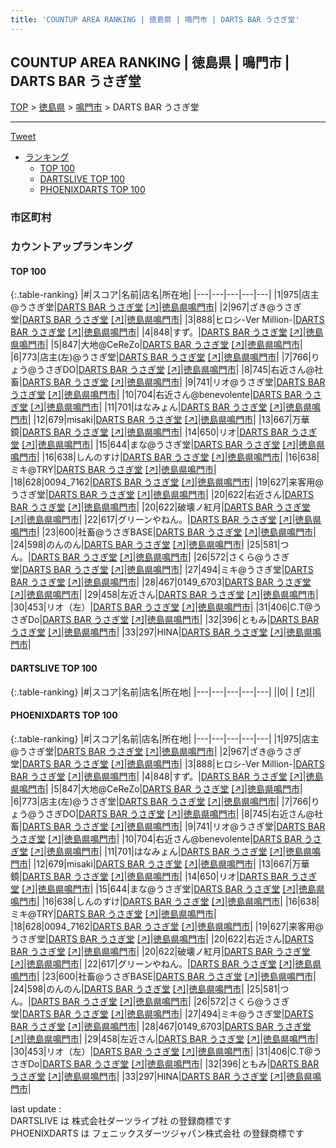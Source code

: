 ```yaml
---
title: 'COUNTUP AREA RANKING | 徳島県 | 鳴門市 | DARTS BAR うさぎ堂'
---
```

## COUNTUP AREA RANKING | 徳島県 | 鳴門市 | DARTS BAR うさぎ堂

[TOP](/darts/rank/) > [徳島県](/darts/rank/徳島県/) > [鳴門市](/darts/rank/徳島県/鳴門市/) > DARTS BAR うさぎ堂

___

<a href="https://twitter.com/share?ref_src=twsrc%5Etfw" data-text="COUNTUP AREA RANKING | 徳島県鳴門市DARTS BAR うさぎ堂" class="twitter-share-button" data-hashtags="DARTSLIVE,PHOENIXDARTS,darts,ダーツ" data-show-count="false">Tweet</a>

* [ランキング](#カウントアップランキング)
    * [TOP 100](#top-100)
    * [DARTSLIVE TOP 100](#dartslive-top-100)
    * [PHOENIXDARTS TOP 100](#phoenixdarts-top-100)

### 市区町村

<ul>

</ul>

### カウントアップランキング

#### TOP 100



{:.table-ranking}
|#|スコア|名前|店名|所在地|
|---|---|---|---|---|
|1|975|<span class="rank-name-pd">店主@うさぎ堂</span>|<a href="/darts/rank/shops/88827.html">DARTS BAR うさぎ堂</a> <a href="https://vs.phoenixdarts.com/jp/shop/shopDetailInfo/s_88827?s_seq=88827">[↗]</a>|<a href="/darts/rank/徳島県/鳴門市">徳島県鳴門市</a>|
|2|967|<span class="rank-name-pd">ざき@うさぎ堂</span>|<a href="/darts/rank/shops/88827.html">DARTS BAR うさぎ堂</a> <a href="https://vs.phoenixdarts.com/jp/shop/shopDetailInfo/s_88827?s_seq=88827">[↗]</a>|<a href="/darts/rank/徳島県/鳴門市">徳島県鳴門市</a>|
|3|888|<span class="rank-name-pd">ヒロシ-Ver Million-</span>|<a href="/darts/rank/shops/88827.html">DARTS BAR うさぎ堂</a> <a href="https://vs.phoenixdarts.com/jp/shop/shopDetailInfo/s_88827?s_seq=88827">[↗]</a>|<a href="/darts/rank/徳島県/鳴門市">徳島県鳴門市</a>|
|4|848|<span class="rank-name-pd">すず。</span>|<a href="/darts/rank/shops/88827.html">DARTS BAR うさぎ堂</a> <a href="https://vs.phoenixdarts.com/jp/shop/shopDetailInfo/s_88827?s_seq=88827">[↗]</a>|<a href="/darts/rank/徳島県/鳴門市">徳島県鳴門市</a>|
|5|847|<span class="rank-name-pd">大地@CeReZo</span>|<a href="/darts/rank/shops/88827.html">DARTS BAR うさぎ堂</a> <a href="https://vs.phoenixdarts.com/jp/shop/shopDetailInfo/s_88827?s_seq=88827">[↗]</a>|<a href="/darts/rank/徳島県/鳴門市">徳島県鳴門市</a>|
|6|773|<span class="rank-name-pd">店主(左)@うさぎ堂</span>|<a href="/darts/rank/shops/88827.html">DARTS BAR うさぎ堂</a> <a href="https://vs.phoenixdarts.com/jp/shop/shopDetailInfo/s_88827?s_seq=88827">[↗]</a>|<a href="/darts/rank/徳島県/鳴門市">徳島県鳴門市</a>|
|7|766|<span class="rank-name-pd">りょう@うさぎDO</span>|<a href="/darts/rank/shops/88827.html">DARTS BAR うさぎ堂</a> <a href="https://vs.phoenixdarts.com/jp/shop/shopDetailInfo/s_88827?s_seq=88827">[↗]</a>|<a href="/darts/rank/徳島県/鳴門市">徳島県鳴門市</a>|
|8|745|<span class="rank-name-pd">右近さん@社畜</span>|<a href="/darts/rank/shops/88827.html">DARTS BAR うさぎ堂</a> <a href="https://vs.phoenixdarts.com/jp/shop/shopDetailInfo/s_88827?s_seq=88827">[↗]</a>|<a href="/darts/rank/徳島県/鳴門市">徳島県鳴門市</a>|
|9|741|<span class="rank-name-pd">リオ@うさぎ堂</span>|<a href="/darts/rank/shops/88827.html">DARTS BAR うさぎ堂</a> <a href="https://vs.phoenixdarts.com/jp/shop/shopDetailInfo/s_88827?s_seq=88827">[↗]</a>|<a href="/darts/rank/徳島県/鳴門市">徳島県鳴門市</a>|
|10|704|<span class="rank-name-pd">右近さん@benevolente</span>|<a href="/darts/rank/shops/88827.html">DARTS BAR うさぎ堂</a> <a href="https://vs.phoenixdarts.com/jp/shop/shopDetailInfo/s_88827?s_seq=88827">[↗]</a>|<a href="/darts/rank/徳島県/鳴門市">徳島県鳴門市</a>|
|11|701|<span class="rank-name-pd">はなみょん</span>|<a href="/darts/rank/shops/88827.html">DARTS BAR うさぎ堂</a> <a href="https://vs.phoenixdarts.com/jp/shop/shopDetailInfo/s_88827?s_seq=88827">[↗]</a>|<a href="/darts/rank/徳島県/鳴門市">徳島県鳴門市</a>|
|12|679|<span class="rank-name-pd">misaki</span>|<a href="/darts/rank/shops/88827.html">DARTS BAR うさぎ堂</a> <a href="https://vs.phoenixdarts.com/jp/shop/shopDetailInfo/s_88827?s_seq=88827">[↗]</a>|<a href="/darts/rank/徳島県/鳴門市">徳島県鳴門市</a>|
|13|667|<span class="rank-name-pd">万華鏡</span>|<a href="/darts/rank/shops/88827.html">DARTS BAR うさぎ堂</a> <a href="https://vs.phoenixdarts.com/jp/shop/shopDetailInfo/s_88827?s_seq=88827">[↗]</a>|<a href="/darts/rank/徳島県/鳴門市">徳島県鳴門市</a>|
|14|650|<span class="rank-name-pd">リオ</span>|<a href="/darts/rank/shops/88827.html">DARTS BAR うさぎ堂</a> <a href="https://vs.phoenixdarts.com/jp/shop/shopDetailInfo/s_88827?s_seq=88827">[↗]</a>|<a href="/darts/rank/徳島県/鳴門市">徳島県鳴門市</a>|
|15|644|<span class="rank-name-pd">まな@うさぎ堂</span>|<a href="/darts/rank/shops/88827.html">DARTS BAR うさぎ堂</a> <a href="https://vs.phoenixdarts.com/jp/shop/shopDetailInfo/s_88827?s_seq=88827">[↗]</a>|<a href="/darts/rank/徳島県/鳴門市">徳島県鳴門市</a>|
|16|638|<span class="rank-name-pd">しんのすけ</span>|<a href="/darts/rank/shops/88827.html">DARTS BAR うさぎ堂</a> <a href="https://vs.phoenixdarts.com/jp/shop/shopDetailInfo/s_88827?s_seq=88827">[↗]</a>|<a href="/darts/rank/徳島県/鳴門市">徳島県鳴門市</a>|
|16|638|<span class="rank-name-pd">ミキ@TRY</span>|<a href="/darts/rank/shops/88827.html">DARTS BAR うさぎ堂</a> <a href="https://vs.phoenixdarts.com/jp/shop/shopDetailInfo/s_88827?s_seq=88827">[↗]</a>|<a href="/darts/rank/徳島県/鳴門市">徳島県鳴門市</a>|
|18|628|<span class="rank-name-pd">0094_7162</span>|<a href="/darts/rank/shops/88827.html">DARTS BAR うさぎ堂</a> <a href="https://vs.phoenixdarts.com/jp/shop/shopDetailInfo/s_88827?s_seq=88827">[↗]</a>|<a href="/darts/rank/徳島県/鳴門市">徳島県鳴門市</a>|
|19|627|<span class="rank-name-pd">来客用@うさぎ堂</span>|<a href="/darts/rank/shops/88827.html">DARTS BAR うさぎ堂</a> <a href="https://vs.phoenixdarts.com/jp/shop/shopDetailInfo/s_88827?s_seq=88827">[↗]</a>|<a href="/darts/rank/徳島県/鳴門市">徳島県鳴門市</a>|
|20|622|<span class="rank-name-pd">右近さん</span>|<a href="/darts/rank/shops/88827.html">DARTS BAR うさぎ堂</a> <a href="https://vs.phoenixdarts.com/jp/shop/shopDetailInfo/s_88827?s_seq=88827">[↗]</a>|<a href="/darts/rank/徳島県/鳴門市">徳島県鳴門市</a>|
|20|622|<span class="rank-name-pd">破壊ノ紅月</span>|<a href="/darts/rank/shops/88827.html">DARTS BAR うさぎ堂</a> <a href="https://vs.phoenixdarts.com/jp/shop/shopDetailInfo/s_88827?s_seq=88827">[↗]</a>|<a href="/darts/rank/徳島県/鳴門市">徳島県鳴門市</a>|
|22|617|<span class="rank-name-pd">グリーンやねん。</span>|<a href="/darts/rank/shops/88827.html">DARTS BAR うさぎ堂</a> <a href="https://vs.phoenixdarts.com/jp/shop/shopDetailInfo/s_88827?s_seq=88827">[↗]</a>|<a href="/darts/rank/徳島県/鳴門市">徳島県鳴門市</a>|
|23|600|<span class="rank-name-pd">社畜@うさぎBASE</span>|<a href="/darts/rank/shops/88827.html">DARTS BAR うさぎ堂</a> <a href="https://vs.phoenixdarts.com/jp/shop/shopDetailInfo/s_88827?s_seq=88827">[↗]</a>|<a href="/darts/rank/徳島県/鳴門市">徳島県鳴門市</a>|
|24|598|<span class="rank-name-pd">のんのん</span>|<a href="/darts/rank/shops/88827.html">DARTS BAR うさぎ堂</a> <a href="https://vs.phoenixdarts.com/jp/shop/shopDetailInfo/s_88827?s_seq=88827">[↗]</a>|<a href="/darts/rank/徳島県/鳴門市">徳島県鳴門市</a>|
|25|581|<span class="rank-name-pd">つん。</span>|<a href="/darts/rank/shops/88827.html">DARTS BAR うさぎ堂</a> <a href="https://vs.phoenixdarts.com/jp/shop/shopDetailInfo/s_88827?s_seq=88827">[↗]</a>|<a href="/darts/rank/徳島県/鳴門市">徳島県鳴門市</a>|
|26|572|<span class="rank-name-pd">さくら@うさぎ堂</span>|<a href="/darts/rank/shops/88827.html">DARTS BAR うさぎ堂</a> <a href="https://vs.phoenixdarts.com/jp/shop/shopDetailInfo/s_88827?s_seq=88827">[↗]</a>|<a href="/darts/rank/徳島県/鳴門市">徳島県鳴門市</a>|
|27|494|<span class="rank-name-pd">ミキ@うさぎ堂</span>|<a href="/darts/rank/shops/88827.html">DARTS BAR うさぎ堂</a> <a href="https://vs.phoenixdarts.com/jp/shop/shopDetailInfo/s_88827?s_seq=88827">[↗]</a>|<a href="/darts/rank/徳島県/鳴門市">徳島県鳴門市</a>|
|28|467|<span class="rank-name-pd">0149_6703</span>|<a href="/darts/rank/shops/88827.html">DARTS BAR うさぎ堂</a> <a href="https://vs.phoenixdarts.com/jp/shop/shopDetailInfo/s_88827?s_seq=88827">[↗]</a>|<a href="/darts/rank/徳島県/鳴門市">徳島県鳴門市</a>|
|29|458|<span class="rank-name-pd">左近さん</span>|<a href="/darts/rank/shops/88827.html">DARTS BAR うさぎ堂</a> <a href="https://vs.phoenixdarts.com/jp/shop/shopDetailInfo/s_88827?s_seq=88827">[↗]</a>|<a href="/darts/rank/徳島県/鳴門市">徳島県鳴門市</a>|
|30|453|<span class="rank-name-pd">リオ（左）</span>|<a href="/darts/rank/shops/88827.html">DARTS BAR うさぎ堂</a> <a href="https://vs.phoenixdarts.com/jp/shop/shopDetailInfo/s_88827?s_seq=88827">[↗]</a>|<a href="/darts/rank/徳島県/鳴門市">徳島県鳴門市</a>|
|31|406|<span class="rank-name-pd">C.T@うさぎDo</span>|<a href="/darts/rank/shops/88827.html">DARTS BAR うさぎ堂</a> <a href="https://vs.phoenixdarts.com/jp/shop/shopDetailInfo/s_88827?s_seq=88827">[↗]</a>|<a href="/darts/rank/徳島県/鳴門市">徳島県鳴門市</a>|
|32|396|<span class="rank-name-pd">ともみ</span>|<a href="/darts/rank/shops/88827.html">DARTS BAR うさぎ堂</a> <a href="https://vs.phoenixdarts.com/jp/shop/shopDetailInfo/s_88827?s_seq=88827">[↗]</a>|<a href="/darts/rank/徳島県/鳴門市">徳島県鳴門市</a>|
|33|297|<span class="rank-name-pd">HINA</span>|<a href="/darts/rank/shops/88827.html">DARTS BAR うさぎ堂</a> <a href="https://vs.phoenixdarts.com/jp/shop/shopDetailInfo/s_88827?s_seq=88827">[↗]</a>|<a href="/darts/rank/徳島県/鳴門市">徳島県鳴門市</a>|


#### DARTSLIVE TOP 100



{:.table-ranking}
|#|スコア|名前|店名|所在地|
|---|---|---|---|---|
||0|<span class="rank-name-dl"> </span>|<a href="/darts/rank/shops/.html"></a> <a href="">[↗]</a>|<a href="/darts/rank//"></a>|


#### PHOENIXDARTS TOP 100



{:.table-ranking}
|#|スコア|名前|店名|所在地|
|---|---|---|---|---|
|1|975|<span class="rank-name-pd">店主@うさぎ堂</span>|<a href="/darts/rank/shops/88827.html">DARTS BAR うさぎ堂</a> <a href="https://vs.phoenixdarts.com/jp/shop/shopDetailInfo/s_88827?s_seq=88827">[↗]</a>|<a href="/darts/rank/徳島県/鳴門市">徳島県鳴門市</a>|
|2|967|<span class="rank-name-pd">ざき@うさぎ堂</span>|<a href="/darts/rank/shops/88827.html">DARTS BAR うさぎ堂</a> <a href="https://vs.phoenixdarts.com/jp/shop/shopDetailInfo/s_88827?s_seq=88827">[↗]</a>|<a href="/darts/rank/徳島県/鳴門市">徳島県鳴門市</a>|
|3|888|<span class="rank-name-pd">ヒロシ-Ver Million-</span>|<a href="/darts/rank/shops/88827.html">DARTS BAR うさぎ堂</a> <a href="https://vs.phoenixdarts.com/jp/shop/shopDetailInfo/s_88827?s_seq=88827">[↗]</a>|<a href="/darts/rank/徳島県/鳴門市">徳島県鳴門市</a>|
|4|848|<span class="rank-name-pd">すず。</span>|<a href="/darts/rank/shops/88827.html">DARTS BAR うさぎ堂</a> <a href="https://vs.phoenixdarts.com/jp/shop/shopDetailInfo/s_88827?s_seq=88827">[↗]</a>|<a href="/darts/rank/徳島県/鳴門市">徳島県鳴門市</a>|
|5|847|<span class="rank-name-pd">大地@CeReZo</span>|<a href="/darts/rank/shops/88827.html">DARTS BAR うさぎ堂</a> <a href="https://vs.phoenixdarts.com/jp/shop/shopDetailInfo/s_88827?s_seq=88827">[↗]</a>|<a href="/darts/rank/徳島県/鳴門市">徳島県鳴門市</a>|
|6|773|<span class="rank-name-pd">店主(左)@うさぎ堂</span>|<a href="/darts/rank/shops/88827.html">DARTS BAR うさぎ堂</a> <a href="https://vs.phoenixdarts.com/jp/shop/shopDetailInfo/s_88827?s_seq=88827">[↗]</a>|<a href="/darts/rank/徳島県/鳴門市">徳島県鳴門市</a>|
|7|766|<span class="rank-name-pd">りょう@うさぎDO</span>|<a href="/darts/rank/shops/88827.html">DARTS BAR うさぎ堂</a> <a href="https://vs.phoenixdarts.com/jp/shop/shopDetailInfo/s_88827?s_seq=88827">[↗]</a>|<a href="/darts/rank/徳島県/鳴門市">徳島県鳴門市</a>|
|8|745|<span class="rank-name-pd">右近さん@社畜</span>|<a href="/darts/rank/shops/88827.html">DARTS BAR うさぎ堂</a> <a href="https://vs.phoenixdarts.com/jp/shop/shopDetailInfo/s_88827?s_seq=88827">[↗]</a>|<a href="/darts/rank/徳島県/鳴門市">徳島県鳴門市</a>|
|9|741|<span class="rank-name-pd">リオ@うさぎ堂</span>|<a href="/darts/rank/shops/88827.html">DARTS BAR うさぎ堂</a> <a href="https://vs.phoenixdarts.com/jp/shop/shopDetailInfo/s_88827?s_seq=88827">[↗]</a>|<a href="/darts/rank/徳島県/鳴門市">徳島県鳴門市</a>|
|10|704|<span class="rank-name-pd">右近さん@benevolente</span>|<a href="/darts/rank/shops/88827.html">DARTS BAR うさぎ堂</a> <a href="https://vs.phoenixdarts.com/jp/shop/shopDetailInfo/s_88827?s_seq=88827">[↗]</a>|<a href="/darts/rank/徳島県/鳴門市">徳島県鳴門市</a>|
|11|701|<span class="rank-name-pd">はなみょん</span>|<a href="/darts/rank/shops/88827.html">DARTS BAR うさぎ堂</a> <a href="https://vs.phoenixdarts.com/jp/shop/shopDetailInfo/s_88827?s_seq=88827">[↗]</a>|<a href="/darts/rank/徳島県/鳴門市">徳島県鳴門市</a>|
|12|679|<span class="rank-name-pd">misaki</span>|<a href="/darts/rank/shops/88827.html">DARTS BAR うさぎ堂</a> <a href="https://vs.phoenixdarts.com/jp/shop/shopDetailInfo/s_88827?s_seq=88827">[↗]</a>|<a href="/darts/rank/徳島県/鳴門市">徳島県鳴門市</a>|
|13|667|<span class="rank-name-pd">万華鏡</span>|<a href="/darts/rank/shops/88827.html">DARTS BAR うさぎ堂</a> <a href="https://vs.phoenixdarts.com/jp/shop/shopDetailInfo/s_88827?s_seq=88827">[↗]</a>|<a href="/darts/rank/徳島県/鳴門市">徳島県鳴門市</a>|
|14|650|<span class="rank-name-pd">リオ</span>|<a href="/darts/rank/shops/88827.html">DARTS BAR うさぎ堂</a> <a href="https://vs.phoenixdarts.com/jp/shop/shopDetailInfo/s_88827?s_seq=88827">[↗]</a>|<a href="/darts/rank/徳島県/鳴門市">徳島県鳴門市</a>|
|15|644|<span class="rank-name-pd">まな@うさぎ堂</span>|<a href="/darts/rank/shops/88827.html">DARTS BAR うさぎ堂</a> <a href="https://vs.phoenixdarts.com/jp/shop/shopDetailInfo/s_88827?s_seq=88827">[↗]</a>|<a href="/darts/rank/徳島県/鳴門市">徳島県鳴門市</a>|
|16|638|<span class="rank-name-pd">しんのすけ</span>|<a href="/darts/rank/shops/88827.html">DARTS BAR うさぎ堂</a> <a href="https://vs.phoenixdarts.com/jp/shop/shopDetailInfo/s_88827?s_seq=88827">[↗]</a>|<a href="/darts/rank/徳島県/鳴門市">徳島県鳴門市</a>|
|16|638|<span class="rank-name-pd">ミキ@TRY</span>|<a href="/darts/rank/shops/88827.html">DARTS BAR うさぎ堂</a> <a href="https://vs.phoenixdarts.com/jp/shop/shopDetailInfo/s_88827?s_seq=88827">[↗]</a>|<a href="/darts/rank/徳島県/鳴門市">徳島県鳴門市</a>|
|18|628|<span class="rank-name-pd">0094_7162</span>|<a href="/darts/rank/shops/88827.html">DARTS BAR うさぎ堂</a> <a href="https://vs.phoenixdarts.com/jp/shop/shopDetailInfo/s_88827?s_seq=88827">[↗]</a>|<a href="/darts/rank/徳島県/鳴門市">徳島県鳴門市</a>|
|19|627|<span class="rank-name-pd">来客用@うさぎ堂</span>|<a href="/darts/rank/shops/88827.html">DARTS BAR うさぎ堂</a> <a href="https://vs.phoenixdarts.com/jp/shop/shopDetailInfo/s_88827?s_seq=88827">[↗]</a>|<a href="/darts/rank/徳島県/鳴門市">徳島県鳴門市</a>|
|20|622|<span class="rank-name-pd">右近さん</span>|<a href="/darts/rank/shops/88827.html">DARTS BAR うさぎ堂</a> <a href="https://vs.phoenixdarts.com/jp/shop/shopDetailInfo/s_88827?s_seq=88827">[↗]</a>|<a href="/darts/rank/徳島県/鳴門市">徳島県鳴門市</a>|
|20|622|<span class="rank-name-pd">破壊ノ紅月</span>|<a href="/darts/rank/shops/88827.html">DARTS BAR うさぎ堂</a> <a href="https://vs.phoenixdarts.com/jp/shop/shopDetailInfo/s_88827?s_seq=88827">[↗]</a>|<a href="/darts/rank/徳島県/鳴門市">徳島県鳴門市</a>|
|22|617|<span class="rank-name-pd">グリーンやねん。</span>|<a href="/darts/rank/shops/88827.html">DARTS BAR うさぎ堂</a> <a href="https://vs.phoenixdarts.com/jp/shop/shopDetailInfo/s_88827?s_seq=88827">[↗]</a>|<a href="/darts/rank/徳島県/鳴門市">徳島県鳴門市</a>|
|23|600|<span class="rank-name-pd">社畜@うさぎBASE</span>|<a href="/darts/rank/shops/88827.html">DARTS BAR うさぎ堂</a> <a href="https://vs.phoenixdarts.com/jp/shop/shopDetailInfo/s_88827?s_seq=88827">[↗]</a>|<a href="/darts/rank/徳島県/鳴門市">徳島県鳴門市</a>|
|24|598|<span class="rank-name-pd">のんのん</span>|<a href="/darts/rank/shops/88827.html">DARTS BAR うさぎ堂</a> <a href="https://vs.phoenixdarts.com/jp/shop/shopDetailInfo/s_88827?s_seq=88827">[↗]</a>|<a href="/darts/rank/徳島県/鳴門市">徳島県鳴門市</a>|
|25|581|<span class="rank-name-pd">つん。</span>|<a href="/darts/rank/shops/88827.html">DARTS BAR うさぎ堂</a> <a href="https://vs.phoenixdarts.com/jp/shop/shopDetailInfo/s_88827?s_seq=88827">[↗]</a>|<a href="/darts/rank/徳島県/鳴門市">徳島県鳴門市</a>|
|26|572|<span class="rank-name-pd">さくら@うさぎ堂</span>|<a href="/darts/rank/shops/88827.html">DARTS BAR うさぎ堂</a> <a href="https://vs.phoenixdarts.com/jp/shop/shopDetailInfo/s_88827?s_seq=88827">[↗]</a>|<a href="/darts/rank/徳島県/鳴門市">徳島県鳴門市</a>|
|27|494|<span class="rank-name-pd">ミキ@うさぎ堂</span>|<a href="/darts/rank/shops/88827.html">DARTS BAR うさぎ堂</a> <a href="https://vs.phoenixdarts.com/jp/shop/shopDetailInfo/s_88827?s_seq=88827">[↗]</a>|<a href="/darts/rank/徳島県/鳴門市">徳島県鳴門市</a>|
|28|467|<span class="rank-name-pd">0149_6703</span>|<a href="/darts/rank/shops/88827.html">DARTS BAR うさぎ堂</a> <a href="https://vs.phoenixdarts.com/jp/shop/shopDetailInfo/s_88827?s_seq=88827">[↗]</a>|<a href="/darts/rank/徳島県/鳴門市">徳島県鳴門市</a>|
|29|458|<span class="rank-name-pd">左近さん</span>|<a href="/darts/rank/shops/88827.html">DARTS BAR うさぎ堂</a> <a href="https://vs.phoenixdarts.com/jp/shop/shopDetailInfo/s_88827?s_seq=88827">[↗]</a>|<a href="/darts/rank/徳島県/鳴門市">徳島県鳴門市</a>|
|30|453|<span class="rank-name-pd">リオ（左）</span>|<a href="/darts/rank/shops/88827.html">DARTS BAR うさぎ堂</a> <a href="https://vs.phoenixdarts.com/jp/shop/shopDetailInfo/s_88827?s_seq=88827">[↗]</a>|<a href="/darts/rank/徳島県/鳴門市">徳島県鳴門市</a>|
|31|406|<span class="rank-name-pd">C.T@うさぎDo</span>|<a href="/darts/rank/shops/88827.html">DARTS BAR うさぎ堂</a> <a href="https://vs.phoenixdarts.com/jp/shop/shopDetailInfo/s_88827?s_seq=88827">[↗]</a>|<a href="/darts/rank/徳島県/鳴門市">徳島県鳴門市</a>|
|32|396|<span class="rank-name-pd">ともみ</span>|<a href="/darts/rank/shops/88827.html">DARTS BAR うさぎ堂</a> <a href="https://vs.phoenixdarts.com/jp/shop/shopDetailInfo/s_88827?s_seq=88827">[↗]</a>|<a href="/darts/rank/徳島県/鳴門市">徳島県鳴門市</a>|
|33|297|<span class="rank-name-pd">HINA</span>|<a href="/darts/rank/shops/88827.html">DARTS BAR うさぎ堂</a> <a href="https://vs.phoenixdarts.com/jp/shop/shopDetailInfo/s_88827?s_seq=88827">[↗]</a>|<a href="/darts/rank/徳島県/鳴門市">徳島県鳴門市</a>|


<div class="footer border-top border-gray-light mt-5 pt-3 text-right text-gray">
    last update : <span style="font-weight: italic" id="foot_last_modified"></span><br />
    DARTSLIVE は 株式会社ダーツライブ社 の登録商標です<br />
    PHOENIXDARTS は フェニックスダーツジャパン株式会社 の登録商標です<br />
</div>

<script src="https://cdnjs.cloudflare.com/ajax/libs/jquery.tablesorter/2.31.3/js/jquery.tablesorter.min.js" integrity="sha512-qzgd5cYSZcosqpzpn7zF2ZId8f/8CHmFKZ8j7mU4OUXTNRd5g+ZHBPsgKEwoqxCtdQvExE5LprwwPAgoicguNg==" crossorigin="anonymous" referrerpolicy="no-referrer"></script>
<link rel="stylesheet" href="https://cdnjs.cloudflare.com/ajax/libs/jquery.tablesorter/2.31.3/css/theme.default.min.css" integrity="sha512-wghhOJkjQX0Lh3NSWvNKeZ0ZpNn+SPVXX1Qyc9OCaogADktxrBiBdKGDoqVUOyhStvMBmJQ8ZdMHiR3wuEq8+w==" crossorigin="anonymous" referrerpolicy="no-referrer" />
<script>
$(function() {
    $(".table-ranking").tablesorter({sortList:[[0, 0]]});
    $("#foot_last_modified").text(formatDate(new Date(document.lastModified), 'yyyy-MM-dd HH:mm:ss'));
});
</script>

<script async src="https://platform.twitter.com/widgets.js" charset="utf-8"></script>